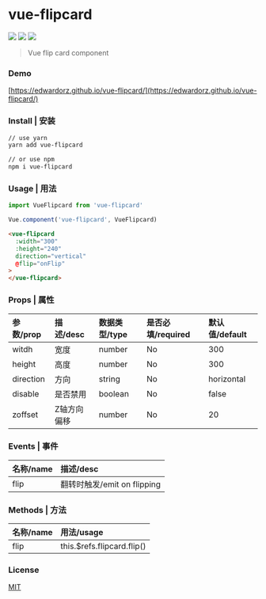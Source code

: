 # vue-flipcard

![](https://img.shields.io/npm/dw/vue-flipcard.svg?style=flat-square)
![](https://img.shields.io/github/size/edwardorz/vue-flipcard/build/vue-flipcard.common.js.svg?style=flat-square)
![](https://img.shields.io/github/license/edwardorz/vue-flipcard.svg?style=flat-square)

> Vue flip card component

### Demo
[https://edwardorz.github.io/vue-flipcard/](https://edwardorz.github.io/vue-flipcard/)

### Install | 安装
```bash
// use yarn
yarn add vue-flipcard

// or use npm
npm i vue-flipcard
```

### Usage | 用法
```javascript
import VueFlipcard from 'vue-flipcard'

Vue.component('vue-flipcard', VueFlipcard)
```

```html
<vue-flipcard
  :width="300"
  :height="240"
  direction="vertical"
  @flip="onFlip"
>
</vue-flipcard>
```

### Props | 属性

| 参数/prop | 描述/desc | 数据类型/type | 是否必填/required | 默认值/default |
| :-- | :-- | :------ | :----- | :---- |
| witdh | 宽度 | number | No | 300 |
| height | 高度 | number | No | 300 |
| direction | 方向 | string | No | horizontal |
| disable | 是否禁用 | boolean | No | false |
| zoffset | Z轴方向偏移 | number | No | 20 |

### Events | 事件

| 名称/name | 描述/desc |
| :-- | :-- |
| flip | 翻转时触发/emit on flipping |

### Methods | 方法

| 名称/name | 用法/usage |
| :-- | :-- |
| flip | this.$refs.flipcard.flip() |

### License

[MIT](http://opensource.org/licenses/MIT)


